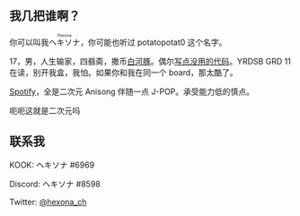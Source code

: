 ## 我几把谁啊？

你可以叫我<ruby>ヘキソナ<rp>(</rp><rt>Hexona</rt><rp>)</rp></ruby>，你可能也听过 potatopotat0 这个名字。

17，男，人生输家，四翡斋，撒币[白河豚](https://blog.lolicon.ac.cn/anime-watching-diary/)。偶尔[写点没用的代码](https://github.com/Hexona69)。YRDSB GRD 11 在读，别开我盒，我怕。如果你和我在同一个 board，那太酷了。

[Spotify](https://open.spotify.com/playlist/2KbSpdamICsAFTdxEjOgG5)，全是二次元 Anisong 伴随一点 J-POP。承受能力低的慎点。

呃呃这就是二次元吗

## 联系我

KOOK: ヘキソナ #6969

Discord: ヘキソナ #8598

Twitter: [@hexona_ch](https://twitter.com/hexona_ch)

<!---
Hexona69/Hexona69 is a ✨ special ✨ repository because its `README.md` (this file) appears on your GitHub profile.
You can click the Preview link to take a look at your changes.
--->
